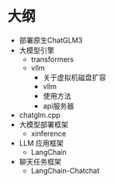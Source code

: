 # 大纲

- 部署原生ChatGLM3
- 大模型引擎
  - transformers
  - vllm
    - 关于虚拟机磁盘扩容
    - vllm
    - 使用方法
    - api服务器
- chatglm.cpp
- 大模型部署框架
  - xinference
- LLM 应用框架
  - LangChain
- 聊天任务框架
  - LangChain-Chatchat